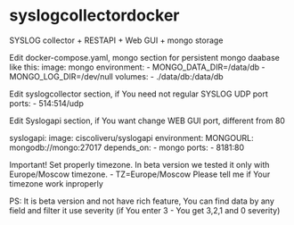 # syslogcollectordocker
SYSLOG collector + RESTAPI + Web GUI + mongo storage

Edit docker-compose.yaml, mongo section for persistent mongo daabase like this:
    image: mongo
    environment:
      - MONGO_DATA_DIR=/data/db
      - MONGO_LOG_DIR=/dev/null
    volumes:
      - ./data/db:/data/db
      
      
Edit syslogcollector section, if You need not regular SYSLOG UDP port
    ports:
      - 514:514/udp
 

Edit Syslogapi section, if You want change WEB GUI port, different from 80

  syslogapi:
    image: ciscoliveru/syslogapi
    environment:
      MONGOURL: mongodb://mongo:27017
    depends_on:
      - mongo
    ports:
      - 8181:80
      
      
Important!
Set properly timezone.
In beta version we tested it only with Europe/Moscow timezone.
      - TZ=Europe/Moscow
Please tell me if Your timezone work inproperly


PS:
It is beta version and not have rich feature, You can find data by any field and filter it use severity (if You enter 3 - You get 3,2,1 and 0 severity)
